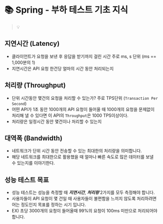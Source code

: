 # 📚 Spring - 부하 테스트 기초 지식

> 💡 

## 지연시간 (Latency)
* 클라이언트가 요청을 보낸 후 응답을 받기까지 걸린 시간 주로 ms, s 단위 (ms == 1,000분의 1)
* 지연시간은 API 요청 한건당 얼마의 시간 동안 처리되는지 

## 처리량 (Throughput)
* 단위 시간동안 몇건의 요청을 처리할 수 있는가? 주로 TPS단위 (`Transaction Per Second`)
* 어떤 API가 1초 동안 1000개의 API 요청이 들어올 때 1000개의 요청을 문제없이 처리해 낼 수 있다면 이 API의 `Throughput`은 1000 TPS이상이다.
* 처리량은 일정시간 동안 몇건이나 처리할 수 있는지

## 대역폭 (Bandwidth)
* 네트워크가 단위 시간 동안 전송할 수 있는 최대한의 처리량을 의미합니다. 
* 해당 네트워크를 최대한으로 활용했을 때 얼마나 빠른 속도로 많은 데이터를 보낼 수 있는지를 이야기한다. 

## 성능 테스트 목표 
* 성능 테스트는 성능을 측정할 때 **_지연시간_**, **_처리량_**  2가지를 모두 측정해야 합니다.
* 사용자들이 API 요청이 몇 건일 때 사용자들이 불편함을 느끼지 않도록 처리하려면 어는 정도인지 목표를 정하는 시기 입니다.
* EX) 초당 3000개의 요청이 들어올때 99%의 요청이 100ms 미만으로 처리되어야 합니다. 


